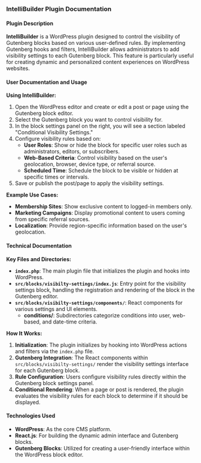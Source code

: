 ### IntelliBuilder Plugin Documentation

#### Plugin Description

**IntelliBuilder** is a WordPress plugin designed to control the visibility of Gutenberg blocks based on various user-defined rules. By implementing Gutenberg hooks and filters, IntelliBuilder allows administrators to add visibility settings to each Gutenberg block. This feature is particularly useful for creating dynamic and personalized content experiences on WordPress websites.

#### User Documentation and Usage

**Using IntelliBuilder:**
1. Open the WordPress editor and create or edit a post or page using the Gutenberg block editor.
2. Select the Gutenberg block you want to control visibility for.
3. In the block settings panel on the right, you will see a section labeled "Conditional Visibility Settings."
4. Configure visibility rules based on:
   - **User Roles**: Show or hide the block for specific user roles such as administrators, editors, or subscribers.
   - **Web-Based Criteria**: Control visibility based on the user's geolocation, browser, device type, or referral source.
   - **Scheduled Time**: Schedule the block to be visible or hidden at specific times or intervals.
5. Save or publish the post/page to apply the visibility settings.

**Example Use Cases:**
- **Membership Sites**: Show exclusive content to logged-in members only.
- **Marketing Campaigns**: Display promotional content to users coming from specific referral sources.
- **Localization**: Provide region-specific information based on the user's geolocation.

#### Technical Documentation

**Key Files and Directories:**

- **`index.php`**: The main plugin file that initializes the plugin and hooks into WordPress.
- **`src/blocks/visibilty-settings/index.js`**: Entry point for the visibility settings block, handling the registration and rendering of the block in the Gutenberg editor.
- **`src/blocks/visibilty-settings/components/`**: React components for various settings and UI elements.
  - **conditions/**: Subdirectories categorize conditions into user, web-based, and date-time criteria.

**How It Works:**

1. **Initialization**: The plugin initializes by hooking into WordPress actions and filters via the `index.php` file.
2. **Gutenberg Integration**: The React components within `src/blocks/visibilty-settings/` render the visibility settings interface for each Gutenberg block.
3. **Rule Configuration**: Users configure visibility rules directly within the Gutenberg block settings panel.
4. **Conditional Rendering**: When a page or post is rendered, the plugin evaluates the visibility rules for each block to determine if it should be displayed.

#### Technologies Used

- **WordPress**: As the core CMS platform.
- **React.js**: For building the dynamic admin interface and Gutenberg blocks.
- **Gutenberg Blocks**: Utilized for creating a user-friendly interface within the WordPress block editor.
